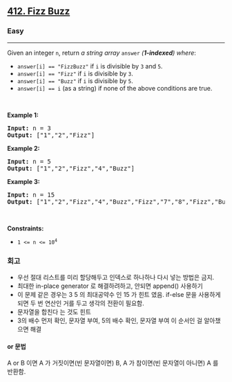 <h2><a href="https://leetcode.com/problems/fizz-buzz">412. Fizz Buzz</a></h2><h3>Easy</h3><hr><p>Given an integer <code>n</code>, return <em>a string array </em><code>answer</code><em> (<strong>1-indexed</strong>) where</em>:</p>

<ul>
	<li><code>answer[i] == &quot;FizzBuzz&quot;</code> if <code>i</code> is divisible by <code>3</code> and <code>5</code>.</li>
	<li><code>answer[i] == &quot;Fizz&quot;</code> if <code>i</code> is divisible by <code>3</code>.</li>
	<li><code>answer[i] == &quot;Buzz&quot;</code> if <code>i</code> is divisible by <code>5</code>.</li>
	<li><code>answer[i] == i</code> (as a string) if none of the above conditions are true.</li>
</ul>

<p>&nbsp;</p>
<p><strong class="example">Example 1:</strong></p>
<pre><strong>Input:</strong> n = 3
<strong>Output:</strong> ["1","2","Fizz"]
</pre><p><strong class="example">Example 2:</strong></p>
<pre><strong>Input:</strong> n = 5
<strong>Output:</strong> ["1","2","Fizz","4","Buzz"]
</pre><p><strong class="example">Example 3:</strong></p>
<pre><strong>Input:</strong> n = 15
<strong>Output:</strong> ["1","2","Fizz","4","Buzz","Fizz","7","8","Fizz","Buzz","11","Fizz","13","14","FizzBuzz"]
</pre>
<p>&nbsp;</p>
<p><strong>Constraints:</strong></p>

<ul>
	<li><code>1 &lt;= n &lt;= 10<sup>4</sup></code></li>
</ul>

### 회고
- 우선 절대 리스트를 미리 할당해두고 인덱스로 하나하나 다시 넣는 방법은 금지. 
- 최대한 in-place generator 로 해결하려하고, 안되면 append() 사용하기
- 이 문제 같은 경우는 3 5 의 최대공약수 인 15 가 힌트 였음. if-else 문을 사용하게 되면 두 번 연산인 거를 두고 생각의 전환이 필요함.
- 문자열을 합친다 는 것도 힌트
- 3의 배수 먼저 확인, 문자열 부여, 5의 배수 확인, 문자열 부여 이 순서인 걸 알아챘으면 해결 

#### or 문법
A or B 이면
A 가 거짓이면(빈 문자열이면) B, A 가 참이면(빈 문자열이 아니면) A 를 반환함.
